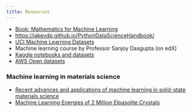 ```yaml
---
title: Resources
---
```

- [Book: Mathematics for Machine Learning](https://mml-book.github.io)
- <https://jakevdp.github.io/PythonDataScienceHandbook/>
- [UCI Machine Learning Datasets](https://archive.ics.uci.edu/ml/datasets.php)
- Machine learning course by Professor Sanjoy Dasgupta (on edX)
- [Kaggle notebooks and datasets](https://www.kaggle.com/code)
- [AWS Open datasets](https://registry.opendata.aws)

### Machine learning in materials science
- [Recent advances and applications of machine learning in solid-state materials
science](https://www.nature.com/articles/s41524-019-0221-0)
- [Machine Learning Energies of 2 Million Elpasolite Crystals](
https://doi.org/10.1103/PhysRevLett.117.135502)
